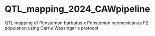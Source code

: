 # QTL_mapping_2024_CAWpipeline
QTL mapping of Penstemon barbatus x Penstemon neomexicanus F2 population using Carrie Wessinger's protocol
